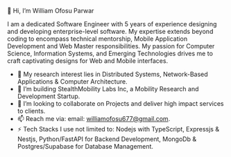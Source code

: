  👋 Hi, I’m William Ofosu Parwar
 
 I am a dedicated Software Engineer with 5 years of experience designing and developing enterprise-level software.
My expertise extends beyond coding to encompass technical mentorship, Mobile Application Development and Web Master responsibilities. My passion for Computer Science, Information Systems, and Emerging Technologies drives me to craft captivating designs for Web and Mobile interfaces.

- 👀 My research interest lies in Distributed Systems, Network-Based Applications & Computer Architecture.
- 🌱 I’m building StealthMobility Labs Inc, a Mobility Research and Development Startup.
- 💞️ I’m looking to collaborate on Projects and deliver high impact services to clients.
- 📫 Reach me via: email: williamofosu677@gmail.com.
- ⚡ Tech Stacks I use not limited to: Nodejs with TypeScript, Expressjs & Nestjs, Python/FastAPI for Backend Development, MongoDb & Postgres/Supabase for Database Management.

<!---
1253William/1253William is a ✨ special ✨ repository because its `README.md` (this file) appears on your GitHub profile.
You can click the Preview link to take a look at your changes.
--->
